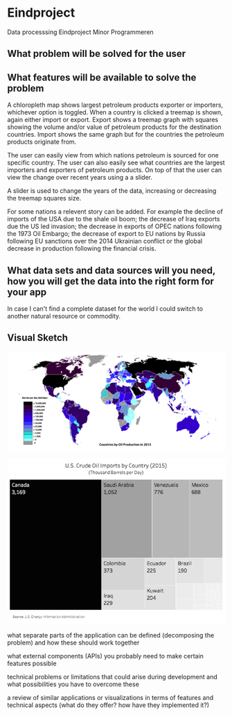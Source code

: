 # Eindproject
Data processsing Eindproject Minor Programmeren

## What problem will be solved for the user

## What features will be available to solve the problem

A chloropleth map shows largest petroleum products exporter or importers, whichever option is toggled. When a country is clicked a treemap is shown, again either import or export. Export shows a treemap graph with squares showing the volume and/or value of petroleum products for the destination countries. Import shows the same graph but for the countries the petroleum products originate from.

The user can easily view from which nations petroleum is sourced for one specific country. The user can also easily see what countries are the largest importers and exporters of petroleum products. On top of that the user can view the change over recent years using a a slider.

A slider is used to change the years of the data, increasing or decreasing the treemap squares size.

For some nations a relevent story can be added. For example the decline of imports of the USA due to the shale oil boom; the decrease of Iraq exports due the US led invasion; the decrease in exports of OPEC nations following the 1973 Oil Embargo; the decrease of export to EU nations by Russia following EU sanctions over the 2014 Ukrainian conflict or the global decrease in production following the financial crisis. 

## What data sets and data sources will you need, how you will get the data into the right form for your app

In case I can't find a complete dataset for the world I could switch to another natural resource or commodity.


## Visual Sketch

![Chloropleth map](https://github.com/JulesBlm/Eindproject/blob/master/oil%20prod.svg)

![Treemap imports example](https://github.com/JulesBlm/Eindproject/blob/master/treemap%20oil.png)


what separate parts of the application can be defined (decomposing the problem) and how these should work together

what external components (APIs) you probably need to make certain features possible

technical problems or limitations that could arise during development and what possibilities you have to overcome these

a review of similar applications or visualizations in terms of features and technical aspects (what do they offer? how have they implemented it?)

